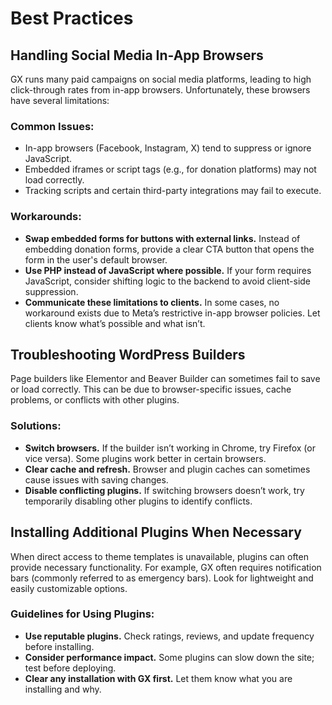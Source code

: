 # Best Practices

## Handling Social Media In-App Browsers
GX runs many paid campaigns on social media platforms, leading to high click-through rates from in-app browsers. Unfortunately, these browsers have several limitations:

### **Common Issues:**
- In-app browsers (Facebook, Instagram, X) tend to suppress or ignore JavaScript.
- Embedded iframes or script tags (e.g., for donation platforms) may not load correctly.
- Tracking scripts and certain third-party integrations may fail to execute.

### **Workarounds:**
- **Swap embedded forms for buttons with external links.** Instead of embedding donation forms, provide a clear CTA button that opens the form in the user's default browser.
- **Use PHP instead of JavaScript where possible.** If your form requires JavaScript, consider shifting logic to the backend to avoid client-side suppression.
- **Communicate these limitations to clients.** In some cases, no workaround exists due to Meta’s restrictive in-app browser policies. Let clients know what’s possible and what isn’t.

## Troubleshooting WordPress Builders
Page builders like Elementor and Beaver Builder can sometimes fail to save or load correctly. This can be due to browser-specific issues, cache problems, or conflicts with other plugins.

### **Solutions:**
- **Switch browsers.** If the builder isn’t working in Chrome, try Firefox (or vice versa). Some plugins work better in certain browsers.
- **Clear cache and refresh.** Browser and plugin caches can sometimes cause issues with saving changes.
- **Disable conflicting plugins.** If switching browsers doesn’t work, try temporarily disabling other plugins to identify conflicts.

## Installing Additional Plugins When Necessary
When direct access to theme templates is unavailable, plugins can often provide necessary functionality. For example, GX often requires notification bars (commonly referred to as emergency bars). Look for lightweight and easily customizable options.

### **Guidelines for Using Plugins:**
- **Use reputable plugins.** Check ratings, reviews, and update frequency before installing.
- **Consider performance impact.** Some plugins can slow down the site; test before deploying.
- **Clear any installation with GX first.** Let them know what you are installing and why. 
